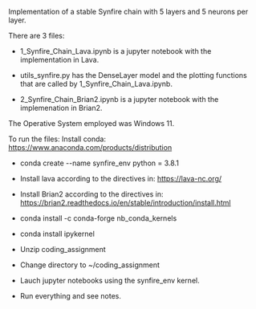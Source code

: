 Implementation of a stable Synfire chain with 5 layers and 5 neurons per layer.

There are 3 files:
- 1_Synfire_Chain_Lava.ipynb is a jupyter notebook with the implementation in Lava.

- utils_synfire.py has the DenseLayer model and the plotting functions that are called by 1_Synfire_Chain_Lava.ipynb.

- 2_Synfire_Chain_Brian2.ipynb is a jupyter notebook with the implemenation in Brian2.

The Operative System employed was Windows 11.

To run the files:
Install conda: https://www.anaconda.com/products/distribution

- conda create --name synfire_env python = 3.8.1

- Install lava according to the directives in: https://lava-nc.org/

- Install Brian2 according to the directives in: https://brian2.readthedocs.io/en/stable/introduction/install.html

- conda install -c conda-forge nb_conda_kernels
- conda install ipykernel

- Unzip coding_assignment
- Change directory to ~/coding_assignment
- Lauch jupyter notebooks using the synfire_env kernel.
- Run everything and see notes.
